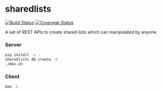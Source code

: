 # sharedlists

[![Build Status](https://travis-ci.org/pylover/sharedlists.svg?branch=master)](https://travis-ci.org/pylover/sharedlists)
[![Coverage Status](https://coveralls.io/repos/github/pylover/sharedlists/badge.svg?branch=master)](https://coveralls.io/github/pylover/sharedlists?branch=master)

A set of REST APIs to create shared lists which can manipulated by anyone.


### Server


```bash
pip install -e .
sharedlists db create -m
./dev.sh
```


### Client

```bash
bee -h
```

